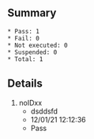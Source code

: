 ## Summary
	* Pass: 1
	* Fail: 0
	* Not executed: 0
	* Suspended: 0
	* Total: 1
## Details
1. noIDxx
	* dsddsfd
	* 12/01/21 12:12:36
	* Pass
